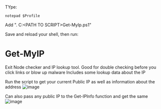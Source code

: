 TYpe:

```
notepad $Profile
```

Add ". C:\<PATH TO SCRIPT>Get-MyIp.ps1"

Save and reload your shell, then run:

# Get-MyIP
Exit Node checker and IP lookup tool. Good for double checking before you click links or blow up malware
Includes some lookup data about the IP


Run the script to get your current Public IP as well as information about the address
![image](https://user-images.githubusercontent.com/65114647/173103528-ed3c3532-3ce5-48d1-b302-88729254e237.png)

Can also pass any public IP to the Get-IPInfo function and get the same
![image](https://user-images.githubusercontent.com/65114647/173103693-9d2d0091-3746-469f-a706-3991041d01c0.png)
